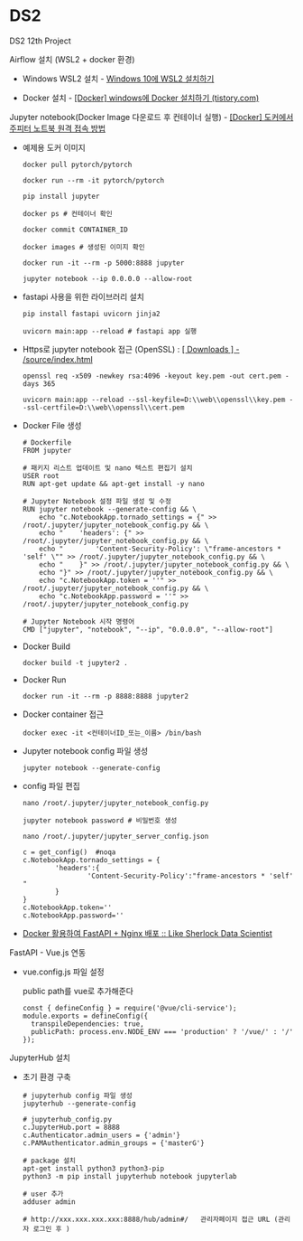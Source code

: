 # DS2

DS2 12th Project

Airflow 설치 (WSL2 + docker 환경)

- Windows WSL2 설치 - [Windows 10에 WSL2 설치하기](https://hkim-data.tistory.com/17)

- Docker 설치 - [[Docker] windows에 Docker 설치하기 (tistory.com)](https://hkim-data.tistory.com/16)

Jupyter notebook(Docker Image 다운로드 후 컨테이너 실행) - [[Docker] 도커에서 주피터 노트북 원격 접속 방법](https://yeko90.tistory.com/entry/how-to-run-jupyter-docker)

- 예제용 도커 이미지
  
  ```
  docker pull pytorch/pytorch
  
  docker run --rm -it pytorch/pytorch
  
  pip install jupyter
  
  docker ps # 컨테이너 확인 
  
  docker commit CONTAINER_ID
  
  docker images # 생성된 이미지 확인
  
  docker run -it --rm -p 5000:8888 jupyter
  
  jupyter notebook --ip 0.0.0.0 --allow-root
  ```

- fastapi 사용을 위한 라이브러리 설치
  
  ```
  pip install fastapi uvicorn jinja2
  
  uvicorn main:app --reload # fastapi app 실행
  ```

- Https로 jupyter notebook 접근 (OpenSSL) : [[ Downloads ] - /source/index.html](https://www.openssl.org/source/)
  
  ```
  openssl req -x509 -newkey rsa:4096 -keyout key.pem -out cert.pem -days 365
  
  uvicorn main:app --reload --ssl-keyfile=D:\\web\\openssl\\key.pem --ssl-certfile=D:\\web\\openssl\\cert.pem
  ```

- Docker File 생성
  
  ```
  # Dockerfile
  FROM jupyter
  
  # 패키지 리스트 업데이트 및 nano 텍스트 편집기 설치
  USER root
  RUN apt-get update && apt-get install -y nano
  
  # Jupyter Notebook 설정 파일 생성 및 수정
  RUN jupyter notebook --generate-config && \
      echo "c.NotebookApp.tornado_settings = {" >> /root/.jupyter/jupyter_notebook_config.py && \
      echo "    'headers': {" >> /root/.jupyter/jupyter_notebook_config.py && \
      echo "        'Content-Security-Policy': \"frame-ancestors * 'self' \"" >> /root/.jupyter/jupyter_notebook_config.py && \
      echo "    }" >> /root/.jupyter/jupyter_notebook_config.py && \
      echo "}" >> /root/.jupyter/jupyter_notebook_config.py && \
      echo "c.NotebookApp.token = ''" >> /root/.jupyter/jupyter_notebook_config.py && \
      echo "c.NotebookApp.password = ''" >> /root/.jupyter/jupyter_notebook_config.py
  
  # Jupyter Notebook 시작 명령어
  CMD ["jupyter", "notebook", "--ip", "0.0.0.0", "--allow-root"]
  ```

- Docker Build
  
  ```
  docker build -t jupyter2 .
  ```

- Docker Run
  
  ```
  docker run -it --rm -p 8888:8888 jupyter2
  ```

- Docker container 접근
  
  ```
  docker exec -it <컨테이너ID_또는_이름> /bin/bash
  ```

- Jupyter notebook config 파일 생성
  
  ```
  jupyter notebook --generate-config
  ```

- config 파일 편집
  
  ```
  nano /root/.jupyter/jupyter_notebook_config.py
  
  jupyter notebook password # 비밀번호 생성
  
  nano /root/.jupyter/jupyter_server_config.json
  
  c = get_config()  #noqa
  c.NotebookApp.tornado_settings = {
          'headers':{
                  'Content-Security-Policy':"frame-ancestors * 'self' "
          }
  }
  c.NotebookApp.token=''
  c.NotebookApp.password=''
  ```

- [Docker 활용하여 FastAPI + Nginx 배포 :: Like Sherlock Data Scientist](https://richdad-project.tistory.com/96)

FastAPI - Vue.js 연동

- vue.config.js 파일 설정 
  
  public path를 vue로 추가해준다
  
  ```
  const { defineConfig } = require('@vue/cli-service');
  module.exports = defineConfig({
    transpileDependencies: true,
    publicPath: process.env.NODE_ENV === 'production' ? '/vue/' : '/'
  });
  ```

JupyterHub 설치

- 초기 환경 구축
  
  ```
  # jupyterhub config 파일 생성
  jupyterhub --generate-config
  
  # jupyterhub_config.py 
  c.JupyterHub.port = 8888
  c.Authenticator.admin_users = {'admin'}
  c.PAMAuthenticator.admin_groups = {'masterG'}
  
  # package 설치
  apt-get install python3 python3-pip 
  python3 -m pip install jupyterhub notebook jupyterlab
  
  # user 추가
  adduser admin 
  
  # http://xxx.xxx.xxx.xxx:8888/hub/admin#/   관리자페이지 접근 URL (관리자 로그인 후 )
  
  ```
